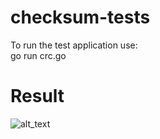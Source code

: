 # checksum-tests
To run the test application use:  
go run crc.go

# Result  
![alt_text](https://github.com/vvb0x56/crc/raw/master/crc_go_result.png)
